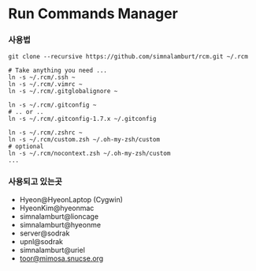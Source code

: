 Run Commands Manager
=====

### 사용법
```
git clone --recursive https://github.com/simnalamburt/rcm.git ~/.rcm

# Take anything you need ...
ln -s ~/.rcm/.ssh ~
ln -s ~/.rcm/.vimrc ~
ln -s ~/.rcm/.gitglobalignore ~

ln -s ~/.rcm/.gitconfig ~
# .. or ..
ln -s ~/.rcm/.gitconfig-1.7.x ~/.gitconfig

ln -s ~/.rcm/.zshrc ~
ln -s ~/.rcm/custom.zsh ~/.oh-my-zsh/custom
# optional
ln -s ~/.rcm/nocontext.zsh ~/.oh-my-zsh/custom
...
```

### 사용되고 있는곳

* Hyeon@HyeonLaptop (Cygwin)
* HyeonKim@hyeonmac
* simnalamburt@lioncage
* simnalamburt@hyeonme
* server@sodrak
* upnl@sodrak
* simnalamburt@uriel
* toor@mimosa.snucse.org
